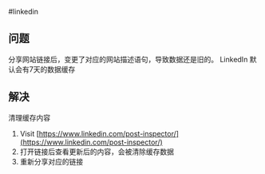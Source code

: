 #linkedin
## 问题

分享网站链接后，变更了对应的网站描述语句，导致数据还是旧的。
LinkedIn 默认会有7天的数据缓存

## 解决

清理缓存内容

1. Visit [https://www.linkedin.com/post-inspector/](https://www.linkedin.com/post-inspector/)
2. 打开链接后查看更新后的内容，会被清除缓存数据
3. 重新分享对应的链接